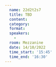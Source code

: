 ```yaml
---
  name: 22d2t2s7
  title: TBD
  content:
  category: 
  format:  
  speakers: 
    - 
  room: Mezzanine
  date: 14/10/2022
  time_start: '15:45'
  time_end: '16:30'
---
```

